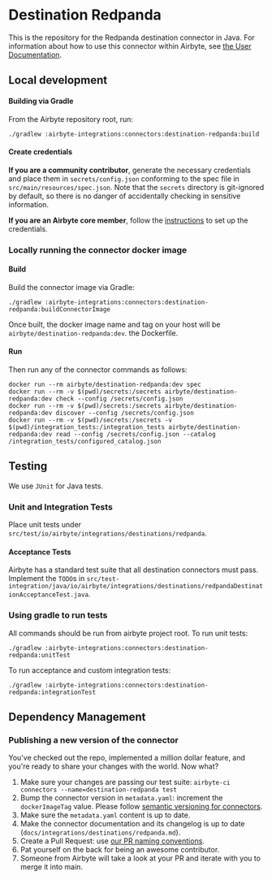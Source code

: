# Destination Redpanda

This is the repository for the Redpanda destination connector in Java.
For information about how to use this connector within Airbyte, see [the User Documentation](https://docs.airbyte.io/integrations/destinations/redpanda).

## Local development

#### Building via Gradle

From the Airbyte repository root, run:

```
./gradlew :airbyte-integrations:connectors:destination-redpanda:build
```

#### Create credentials

**If you are a community contributor**, generate the necessary credentials and place them in `secrets/config.json` conforming to the spec file in `src/main/resources/spec.json`.
Note that the `secrets` directory is git-ignored by default, so there is no danger of accidentally checking in sensitive information.

**If you are an Airbyte core member**, follow the [instructions](https://docs.airbyte.io/connector-development#using-credentials-in-ci) to set up the credentials.

### Locally running the connector docker image

#### Build

Build the connector image via Gradle:

```
./gradlew :airbyte-integrations:connectors:destination-redpanda:buildConnectorImage
```

Once built, the docker image name and tag on your host will be `airbyte/destination-redpanda:dev`.
the Dockerfile.

#### Run

Then run any of the connector commands as follows:

```
docker run --rm airbyte/destination-redpanda:dev spec
docker run --rm -v $(pwd)/secrets:/secrets airbyte/destination-redpanda:dev check --config /secrets/config.json
docker run --rm -v $(pwd)/secrets:/secrets airbyte/destination-redpanda:dev discover --config /secrets/config.json
docker run --rm -v $(pwd)/secrets:/secrets -v $(pwd)/integration_tests:/integration_tests airbyte/destination-redpanda:dev read --config /secrets/config.json --catalog /integration_tests/configured_catalog.json
```

## Testing

We use `JUnit` for Java tests.

### Unit and Integration Tests

Place unit tests under `src/test/io/airbyte/integrations/destinations/redpanda`.

#### Acceptance Tests

Airbyte has a standard test suite that all destination connectors must pass. Implement the `TODO`s in
`src/test-integration/java/io/airbyte/integrations/destinations/redpandaDestinationAcceptanceTest.java`.

### Using gradle to run tests

All commands should be run from airbyte project root.
To run unit tests:

```
./gradlew :airbyte-integrations:connectors:destination-redpanda:unitTest
```

To run acceptance and custom integration tests:

```
./gradlew :airbyte-integrations:connectors:destination-redpanda:integrationTest
```

## Dependency Management

### Publishing a new version of the connector

You've checked out the repo, implemented a million dollar feature, and you're ready to share your changes with the world. Now what?

1. Make sure your changes are passing our test suite: `airbyte-ci connectors --name=destination-redpanda test`
2. Bump the connector version in `metadata.yaml`: increment the `dockerImageTag` value. Please follow [semantic versioning for connectors](https://docs.airbyte.com/contributing-to-airbyte/resources/pull-requests-handbook/#semantic-versioning-for-connectors).
3. Make sure the `metadata.yaml` content is up to date.
4. Make the connector documentation and its changelog is up to date (`docs/integrations/destinations/redpanda.md`).
5. Create a Pull Request: use [our PR naming conventions](https://docs.airbyte.com/contributing-to-airbyte/resources/pull-requests-handbook/#pull-request-title-convention).
6. Pat yourself on the back for being an awesome contributor.
7. Someone from Airbyte will take a look at your PR and iterate with you to merge it into main.
